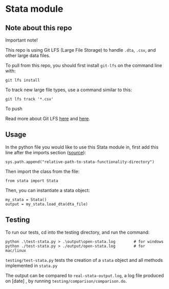 # Stata module

## Note about this repo

Important note! 

This repo is using Git LFS (Large File Storage) to handle `.dta`, `.csv`, and other large data files. 

To pull from this repo, you should first install `git-lfs` on the command line with:
```
git lfs install
```

To track new large file types, use a command similar to this:
```
git lfs track '*.csv'
```

To push 

Read more about Git LFS [here](https://towardsdatascience.com/uploading-large-files-to-github-dbef518fa1a) and [here](https://git-lfs.github.com/).



## Usage

In the python file you would like to use this Stata module in, first add this line after the imports section ([source](https://www.kite.com/python/answers/how-to-import-a-class-from-another-file-in-python)):
```
sys.path.append("relative-path-to-stata-functionality-directory")
```

Then import the class from the file:
```
from stata import Stata
```

Then, you can instantiate a stata object:
```
my_stata = Stata()
output = my_stata.load_dta(dta_file)
```

## Testing

To run our tests, cd into the testing directory, and run the command:
```
python .\test-stata.py > .\output\open-stata.log        # for windows
python ./test-stata.py > ./output/open-stata.log        # for mac/linux
```

`testing/test-stata.py` tests the creation of a `stata` object and all methods implemented in `stata.py`

The output can be compared to `real-stata-output.log`, a log file produced on [date] , by running `testing/comparison/comparison.do`.